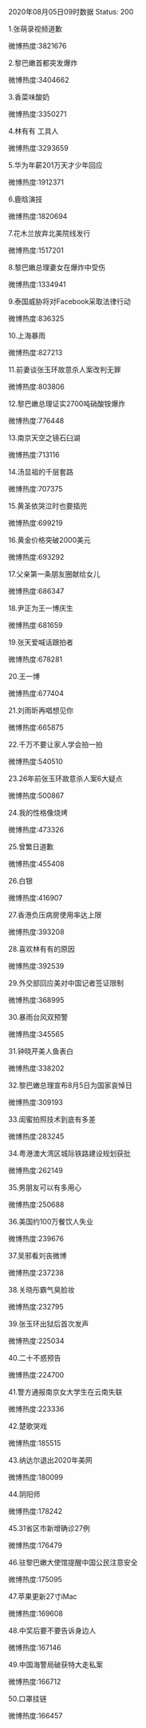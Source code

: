 2020年08月05日09时数据
Status: 200

1.张萌录视频道歉

微博热度:3821676

2.黎巴嫩首都突发爆炸

微博热度:3404662

3.香菜味酸奶

微博热度:3350271

4.林有有 工具人

微博热度:3293659

5.华为年薪201万天才少年回应

微博热度:1912371

6.鹿晗演技

微博热度:1820694

7.花木兰放弃北美院线发行

微博热度:1517201

8.黎巴嫩总理妻女在爆炸中受伤

微博热度:1334941

9.泰国威胁将对Facebook采取法律行动

微博热度:836325

10.上海暴雨

微博热度:827213

11.前妻谈张玉环故意杀人案改判无罪

微博热度:803806

12.黎巴嫩总理证实2700吨硝酸铵爆炸

微博热度:776448

13.南京天空之镜石臼湖

微博热度:713116

14.汤显祖的千层套路

微博热度:707375

15.黄圣依哭泣时也要插兜

微博热度:699219

16.黄金价格突破2000美元

微博热度:693292

17.父亲第一条朋友圈献给女儿

微博热度:686347

18.尹正为王一博庆生

微博热度:681659

19.张天爱喊话跟拍者

微博热度:678281

20.王一博

微博热度:677404

21.刘雨昕再唱想见你

微博热度:665875

22.千万不要让家人学会拍一拍

微博热度:540510

23.26年前张玉环故意杀人案6大疑点

微博热度:500867

24.我的性格像烧烤

微博热度:473326

25.曾繁日道歉

微博热度:455408

26.白银

微博热度:416907

27.香港负压病房使用率达上限

微博热度:393208

28.喜欢林有有的原因

微博热度:392539

29.外交部回应美对中国记者签证限制

微博热度:368995

30.暴雨台风双预警

微博热度:345565

31.钟晓芹美人鱼表白

微博热度:338202

32.黎巴嫩总理宣布8月5日为国家哀悼日

微博热度:309193

33.闺蜜拍照技术到底有多差

微博热度:283245

34.粤港澳大湾区城际铁路建设规划获批

微博热度:262149

35.男朋友可以有多用心

微博热度:250688

36.美国约100万餐饮人失业

微博热度:239676

37.吴邪看刘丧微博

微博热度:237238

38.关晓彤霸气臭脸妆

微博热度:232795

39.张玉环出狱后首次发声

微博热度:225034

40.二十不惑预告

微博热度:224700

41.警方通报南京女大学生在云南失联

微博热度:223336

42.楚歌哭戏

微博热度:185515

43.纳达尔退出2020年美网

微博热度:180099

44.阴阳师

微博热度:178242

45.31省区市新增确诊27例

微博热度:176479

46.驻黎巴嫩大使馆提醒中国公民注意安全

微博热度:175095

47.苹果更新27寸iMac

微博热度:169608

48.中奖后要不要告诉身边人

微博热度:167146

49.中国海警局破获特大走私案

微博热度:166712

50.口罩挂链

微博热度:166457

